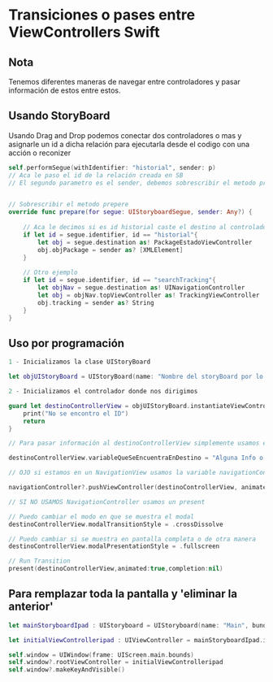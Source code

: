 # Transiciones o pases entre ViewControllers Swift

## Nota

Tenemos diferentes maneras de navegar entre controladores y pasar información de estos entre estos.

## Usando StoryBoard

Usando Drag and Drop podemos conectar dos controladores o mas y asignarle un id a dicha relación para ejecutarla desde el codigo con una acción o reconizer 

```swift
self.performSegue(withIdentifier: "historial", sender: p)
// Aca le paso el id de la relación creada en SB
// El segundo parametro es el sender, debemos sobrescribir el metodo prepare para hacerle saber quien envia y que


// Sobrescribir el metodo prepere
override func prepare(for segue: UIStoryboardSegue, sender: Any?) {
    
    // Aca le decimos si es id historial caste el destino al controlador de destino y le pase la información
    if let id = segue.identifier, id == "historial"{
        let obj = segue.destination as! PackageEstadoViewController
        obj.objPackage = sender as? [XMLElement]
    }
	
    // Otro ejemplo
    if let id = segue.identifier, id == "searchTracking"{
        let objNav = segue.destination as! UINavigationController
        let obj = objNav.topViewController as! TrackingViewController
        obj.tracking = sender as? String
    }
}
```

## Uso por programación

```swift
1 - Inicializamos la clase UIStoryBoard

let objUIStoryBoard = UIStoryBoard(name: "Nombre del storyBoard por lo regular es Main", bundle: Bundle.main)

2 - Inicializamos el controlador donde nos dirigimos

guard let destinoControllerView = objUIStoryBoard.instantiateViewController(withIdentifier: StoryBoardID del destino) as? DestinoControllerView else{
	print("No se encontro el ID")
	return
}

// Para pasar información al destinoControllerView simplemente usamos el objeto del destino

destinoControllerView.variableQueSeEncuentraEnDestino = "Alguna Info o objeto"

// OJO si estamos en un NavigationView usamos la variable navigationController que es global en estos casos, en caso contrario arroja nil

navigationController?.pushViewController(destinoControllerView, animated: true)

// SI NO USAMOS NavigationController usamos un present

// Puedo cambiar el modo en que se muestra el modal
destinoControllerView.modalTransitionStyle = .crossDissolve

// Puedo cambiar si se muestra en pantalla completa o de otra manera
destinoControllerView.modalPresentationStyle = .fullscreen

// Run Transition
present(destinoControllerView,animated:true,completion:nil)
```

## Para remplazar toda la pantalla y 'eliminar la anterior'

```swift
let mainStoryboardIpad : UIStoryboard = UIStoryboard(name: "Main", bundle: nil)

let initialViewControlleripad : UIViewController = mainStoryboardIpad.instantiateViewController(withIdentifier: "initLogin") as UIViewController

self.window = UIWindow(frame: UIScreen.main.bounds)
self.window?.rootViewController = initialViewControlleripad
self.window?.makeKeyAndVisible()
```
